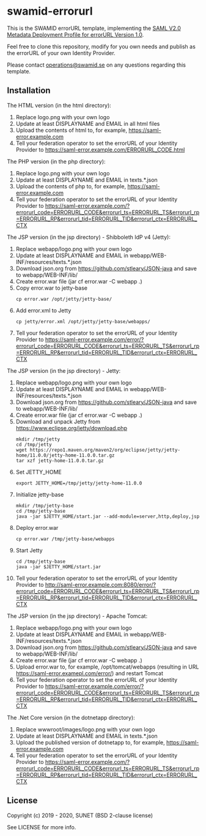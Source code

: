 # swamid-errorurl

This is the SWAMID errorURL template, implementing the [SAML V2.0 Metadata Deployment Profile for errorURL Version 1.0](https://refeds.org/specifications/saml-v2-0-metadata-deployment-profile-for-errorurl-version-1-0).

Feel free to clone this repository, modify for you own needs and publish as the errorURL of your own Identity Provider.

Please contact operations@swamid.se on any questions regarding this template.

## Installation

The HTML version (in the html directory):

1. Replace logo.png with your own logo
1. Update at least DISPLAYNAME and EMAIL in all html files
1. Upload the contents of html to, for example, https://saml-error.example.com
1. Tell your federation operator to set the errorURL of your Identity Provider to https://saml-error.example.com/ERRORURL_CODE.html

The PHP version (in the php directory):

1. Replace logo.png with your own logo
1. Update at least DISPLAYNAME and EMAIL in texts.\*.json
1. Upload the contents of php to, for example, https://saml-error.example.com
1. Tell your federation operator to set the errorURL of your Identity Provider to https://saml-error.example.com/?errorurl_code=ERRORURL_CODE&errorurl_ts=ERRORURL_TS&errorurl_rp=ERRORURL_RP&errorurl_tid=ERRORURL_TID&errorurl_ctx=ERRORURL_CTX

The JSP version (in the jsp directory) - Shibboleth IdP v4 (Jetty):

1. Replace webapp/logo.png with your own logo
1. Update at least DISPLAYNAME and EMAIL in webapp/WEB-INF/resources/texts.\*.json
1. Download json.org from https://github.com/stleary/JSON-java and save to webapp/WEB-INF/lib/
1. Create error.war file (jar cf error.war -C webapp .)
1. Copy error.war to jetty-base
    ```
    cp error.war /opt/jetty/jetty-base/
    ```
1. Add error.xml to Jetty
    ```
    cp jetty/error.xml /opt/jetty/jetty-base/webapps/
    ```
1. Tell your federation operator to set the errorURL of your Identity Provider to https://saml-error.example.com/error/?errorurl_code=ERRORURL_CODE&errorurl_ts=ERRORURL_TS&errorurl_rp=ERRORURL_RP&errorurl_tid=ERRORURL_TID&errorurl_ctx=ERRORURL_CTX

The JSP version (in the jsp directory) - Jetty:

1. Replace webapp/logo.png with your own logo
1. Update at least DISPLAYNAME and EMAIL in webapp/WEB-INF/resources/texts.\*.json
1. Download json.org from https://github.com/stleary/JSON-java and save to webapp/WEB-INF/lib/
1. Create error.war file (jar cf error.war -C webapp .)
1. Download and unpack Jetty from https://www.eclipse.org/jetty/download.php
    ```
    mkdir /tmp/jetty
    cd /tmp/jetty
    wget https://repo1.maven.org/maven2/org/eclipse/jetty/jetty-home/11.0.0/jetty-home-11.0.0.tar.gz
    tar xzf jetty-home-11.0.0.tar.gz
    ```
1. Set JETTY_HOME
    ```
    export JETTY_HOME=/tmp/jetty/jetty-home-11.0.0
    ```
1. Initialize jetty-base
    ```
    mkdir /tmp/jetty-base
    cd /tmp/jetty-base
    java -jar $JETTY_HOME/start.jar --add-module=server,http,deploy,jsp
    ```
1. Deploy error.war
    ```
    cp error.war /tmp/jetty-base/webapps
    ```
1. Start Jetty
    ```
    cd /tmp/jetty-base
    java -jar $JETTY_HOME/start.jar
    ```
1. Tell your federation operator to set the errorURL of your Identity Provider to http://saml-error.example.com:8080/error/?errorurl_code=ERRORURL_CODE&errorurl_ts=ERRORURL_TS&errorurl_rp=ERRORURL_RP&errorurl_tid=ERRORURL_TID&errorurl_ctx=ERRORURL_CTX

The JSP version (in the jsp directory) - Apache Tomcat:

1. Replace webapp/logo.png with your own logo
1. Update at least DISPLAYNAME and EMAIL in webapp/WEB-INF/resources/texts.\*.json
1. Download json.org from https://github.com/stleary/JSON-java and save to webapp/WEB-INF/lib/
1. Create error.war file (jar cf error.war -C webapp .)
1. Upload error.war to, for example, /opt/tomcat/webapps (resulting in URL https://saml-error.examepl.com/error/) and restart Tomcat
1. Tell your federation operator to set the errorURL of your Identity Provider to https://saml-error.example.com/error/?errorurl_code=ERRORURL_CODE&errorurl_ts=ERRORURL_TS&errorurl_rp=ERRORURL_RP&errorurl_tid=ERRORURL_TID&errorurl_ctx=ERRORURL_CTX

The .Net Core version (in the dotnetapp directory):

1. Replace wwwroot/images/logo.png with your own logo
1. Update at least DISPLAYNAME and EMAIL in texts.\*.json
1. Upload the published version of dotnetapp to, for example, https://saml-error.example.com
1. Tell your federation operator to set the errorURL of your Identity Provider to https://saml-error.example.com/?errorurl_code=ERRORURL_CODE&errorurl_ts=ERRORURL_TS&errorurl_rp=ERRORURL_RP&errorurl_tid=ERRORURL_TID&errorurl_ctx=ERRORURL_CTX

## License

Copyright (c) 2019 - 2020, SUNET (BSD 2-clause license)

See LICENSE for more info.
